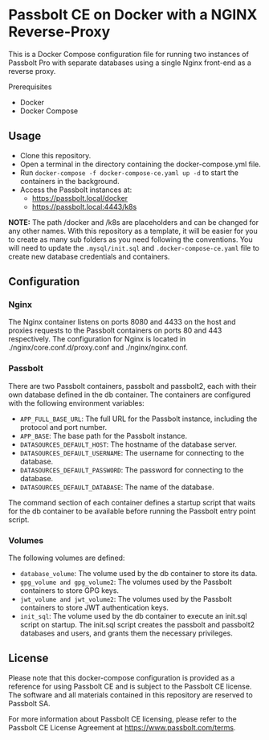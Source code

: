 # Passbolt CE on Docker with a NGINX Reverse-Proxy

This is a Docker Compose configuration file for running two instances of Passbolt Pro with separate databases using a single Nginx front-end as a reverse proxy.

Prerequisites
- Docker
- Docker Compose

## Usage

- Clone this repository.
- Open a terminal in the directory containing the docker-compose.yml file.
- Run `docker-compose -f docker-compose-ce.yaml up -d` to start the containers in the background.
- Access the Passbolt instances at:
  - https://passbolt.local/docker 
  - https://passbolt.local:4443/k8s

**NOTE:** The path /docker and /k8s are placeholders and can be changed for any other names. With this repository as a template, it will be easier for you to create as many sub folders as you need following the conventions. You will need to update the `.mysql/init.sql` and `.docker-compose-ce.yaml` file to create new database credentials and containers.

## Configuration

### Nginx

The Nginx container listens on ports 8080 and 4433 on the host and proxies requests to the Passbolt containers on ports 80 and 443 respectively. The configuration for Nginx is located in ./nginx/core.conf.d/proxy.conf and ./nginx/nginx.conf.

### Passbolt

There are two Passbolt containers, passbolt and passbolt2, each with their own database defined in the db container. The containers are configured with the following environment variables:

- `APP_FULL_BASE_URL`: The full URL for the Passbolt instance, including the protocol and port number.
- `APP_BASE`: The base path for the Passbolt instance.
- `DATASOURCES_DEFAULT_HOST`: The hostname of the database server.
- `DATASOURCES_DEFAULT_USERNAME`: The username for connecting to the database.
- `DATASOURCES_DEFAULT_PASSWORD`: The password for connecting to the database.
- `DATASOURCES_DEFAULT_DATABASE`: The name of the database.

The command section of each container defines a startup script that waits for the db container to be available before running the Passbolt entry point script.

### Volumes

The following volumes are defined:

- `database_volume`: The volume used by the db container to store its data.
- `gpg_volume and gpg_volume2`: The volumes used by the Passbolt containers to store GPG keys.
- `jwt_volume and jwt_volume2`: The volumes used by the Passbolt containers to store JWT authentication keys.
- `init_sql`: The volume used by the db container to execute an init.sql script on startup. The init.sql script creates the passbolt and passbolt2 databases and users, and grants them the necessary privileges.

## License

Please note that this docker-compose configuration is provided as a reference for using Passbolt CE and is subject to the Passbolt CE license. The software and all materials contained in this repository are reserved to Passbolt SA.

For more information about Passbolt CE licensing, please refer to the Passbolt CE License Agreement at https://www.passbolt.com/terms.
